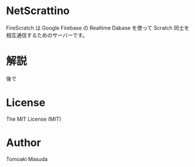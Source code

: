 # NetScrattino

FireScratch は Google Firebase の Realtime Dabase を使って Scratch 同士を相互通信するためのサーバーです。

# 解説

後で

# License

The MIT License (MIT)

# Author

Tomoaki Masuda

